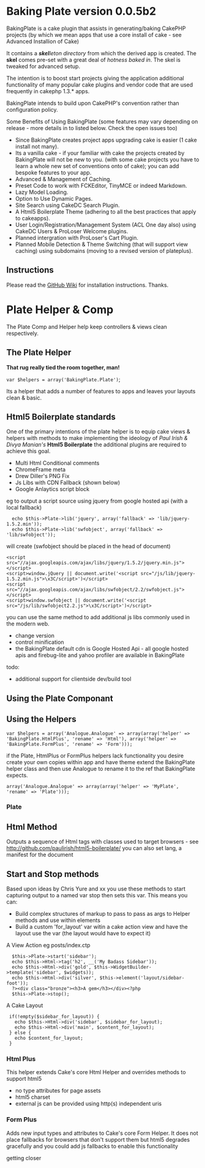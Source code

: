 # Baking Plate version 0.0.5b2

BakingPlate is a cake plugin that assists in generating/baking CakePHP projects
(by which we mean apps that use a core install of cake - see Advanced Installion of Cake) 

It contains a ***skel****leton directory* from which the derived app is created.
The **skel** comes pre-set with a great deal of *hotness baked in*.  The skel is tweaked for advanced setup.

The intention is to boost start projects giving the application additional functionality of
many popular cake plugins and vendor code that are used frequently in cakephp 1.3.* apps.

BakingPlate intends to build upon CakePHP's convention rather than configuration policy.

Some Benefits of Using BakingPlate (some features may vary depending on release - more details in to listed below. Check the open issues too)

* Since BakingPlate creates project apps upgrading cake is easier (1 cake install not many).
* Its a vanilla cake - if your familiar with cake the projects created by BakingPlate will not be new to you.
  (with some cake projects you have to learn a whole new set of conventions onto of cake);
  you can add bespoke features to your app.
* Advanced & Management of Caching.
* Preset Code to work with FCKEditor, TinyMCE or indeed Markdown.
* Lazy Model Loading.
* Option to Use Dynamic Pages.
* Site Search using CakeDC Search Plugin.
* A Html5 Boilerplate Theme (adhering to all the best practices that apply to cakeapps).
* User Login/Registration/Management System (ACL One day also) using CakeDC Users &amp; ProLoser Welcome plugins.
* Planned intergration with ProLoser's Cart Plugin.
* Planned Mobile Detection &amp; Theme Switching (that will support view caching) using subdomains (moving to a revised version of plateplus).

## Instructions

Please read the [GitHub Wiki](https://github.com/sams/BakingPlate/wiki/) for installation instructions. Thanks.
 

# Plate Helper & Comp

The Plate Comp and Helper help keep controllers & views clean respectively.

## The Plate Helper

**That rug really tied the room together, man!**

`var $helpers = array('BakingPlate.Plate')`;

Its a helper that adds a number of features to apps and leaves 
your layouts clean & basic.

## Html5 Boilerplate standards

One of the primary intentions of the plate helper is to equip cake views & helpers with 
methods to make implementing the ideology of *Paul Irish & Divya Manian's* **Html5 Boilerplate** 
the additional plugins are required to achieve this goal.

* Multi Html Conditional comments
* ChromeFrame meta
* Drew Diller's PNG Fix
* Js Libs with CDN Fallback (shown below)
* Google Anlaytics script block

eg to output a script source using  jquery from google hosted api (with a local fallback)
```
  echo $this->Plate->lib('jquery', array('fallback' => 'lib/jquery-1.5.2.min'));
  echo $this->Plate->lib('swfobject', array('fallback' => 'lib/swfobject'));
```

will create (swfobject should be placed in the head of document)
```
<script src="//ajax.googleapis.com/ajax/libs/jquery/1.5.2/jquery.min.js"></script>
<script>window.jQuery || document.write('<script src="/js/lib/jquery-1.5.2.min.js">\x3C/script>')</script>
<script src="//ajax.googleapis.com/ajax/libs/swfobject/2.2/swfobject.js"></script>
<script>window.swfobject || document.write('<script src="/js/lib/swfobject2.2.js">\x3C/script>')</script>

```

you can use the same method to add additional js libs commonly used in the modern web.

* change version
* control minification
* the BakingPlate default cdn is Google Hosted Api - all google hosted apis and firebug-lite and yahoo profiler are available in BakingPlate

todo:
* additional support for clientside dev/build tool

## Using the Plate Componant

## Using the Helpers

`var $helpers = array('Analogue.Analogue' => array(array('helper' => 'BakingPlate.HtmlPlus', 'rename' => 'Html'), array('helper' => 'BakingPlate.FormPlus', 'rename' => 'Form')));`

if the Plate, HtmlPlus or FormPlus helpers lack functionality you desire create your own copies within app and have theme 
extend the BakingPlate helper class and then use Analogue to rename it to the ref that BakingPlate expects.

`array('Analogue.Analogue' => array(array('helper' => 'MyPlate', 'rename' => 'Plate')));`

### Plate

## Html Method

Outputs a sequence of Html tags with classes used to target browsers - see http://github.com/paulirish/html5-boilerplate/
you can also set lang, a manifest for the document

## Start and Stop methods

Based upon ideas by Chris Yure and xx you use these methods to start capturing output to a named var
stop then sets this var.  This means you can:

* Build complex structures of markup to pass to pass as args to Helper methods and use within elements
* Build a custom 'for_layout' var witin a cake action view and have the layout use the var (the layout would have to expect it)

A View Action eg posts/index.ctp
```
  $this->Plate->start('sidebar');
  echo $this->Html->tag('h2', __('My Badass Sidebar'));
  echo $this->Html->div('gold', $this->WidgetBuilder->template('sidebar', $widgets));
  echo $this->Html->div('silver', $this->element('layout/sidebar-foot'));
  ?><div class="bronze"><h3>A gem</h3></div><?php
  $this->Plate->stop();
```

A Cake Layout
```
 if(!empty($sidebar_for_layout)) {
   echo $this->Html->div('sidebar', $sidebar_for_layout);
   echo $this->Html->div('main', $content_for_layout);
 } else {
   echo $content_for_layout;
 }
```


### Html Plus

This helper extends Cake's core Html Helper and overrides methods to support html5

* no type attributes for page assets
* html5 charset
* external js can be provided using http(s) independent uris

### Form Plus

Adds new input types and attributes to Cake's core Form Helper.
It does not place fallbacks for browsers that don't support them but html5 degrades gracefully
and you could add js fallbacks to enable this functionality

getting closer

